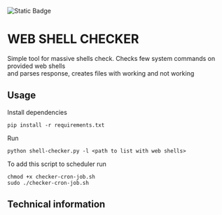 ![Static Badge](https://img.shields.io/badge/Language%3A_-_Python_v.3.11.9-blue)

# WEB SHELL CHECKER 
Simple tool for massive shells check. Checks few system commands on provided web shells  
and parses response, creates files with working and not working 

## Usage 
Install dependencies 
```
pip install -r requirements.txt
```

Run 
```
python shell-checker.py -l <path to list with web shells>
```

To add this script to scheduler run
```
chmod +x checker-cron-job.sh
sudo ./checker-cron-job.sh
```

## Technical information
